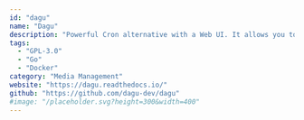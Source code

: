 ```yaml
---
id: "dagu"
name: "Dagu"
description: "Powerful Cron alternative with a Web UI. It allows you to define dependencies between commands as a Directed Acyclic Graph (DAG) in a declarative YAML format."
tags:
  - "GPL-3.0"
  - "Go"
  - "Docker"
category: "Media Management"
website: "https://dagu.readthedocs.io/"
github: "https://github.com/dagu-dev/dagu"
#image: "/placeholder.svg?height=300&width=400"
---
```


